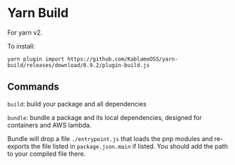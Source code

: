 # Yarn Build

For yarn v2.

To install:

```
yarn plugin import https://github.com/KablamoOSS/yarn-build/releases/download/0.9.2/plugin-build.js
```

## Commands

`build`: build your package and all dependencies

`bundle`: bundle a package and its local dependencies, designed for containers and AWS lambda.

Bundle will drop a file `./entrypoint.js` that loads the pnp modules and re-exports the file listed in
`package.json.main` if listed. You should add the path to your compiled file there.
